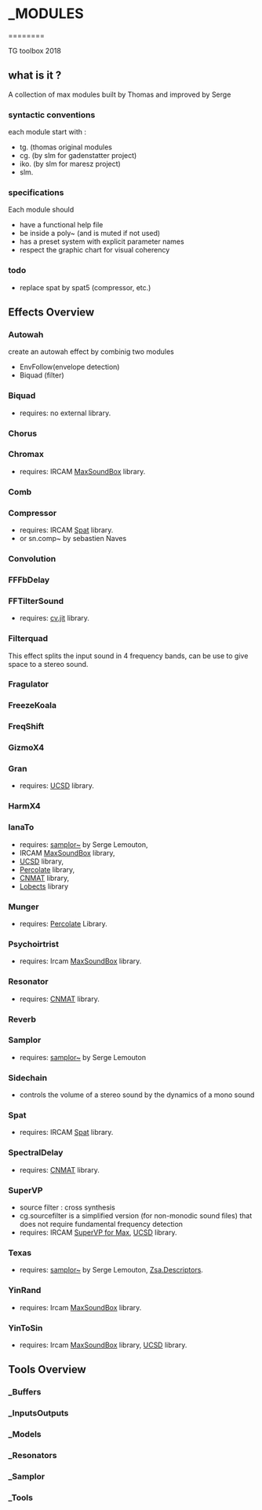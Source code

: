 # _MODULES
========

TG toolbox 2018

## what is it ?
A collection of max modules built by Thomas and improved by Serge
### syntactic conventions
each module start with :

- tg. (thomas original modules
- cg. (by slm for gadenstatter project)
- iko. (by slm for maresz project)
- slm.

### specifications
Each module should

- have a functional help file
- be inside a poly~ (and is muted if not used)
- has a preset system with explicit parameter names
- respect the graphic chart for visual coherency

### todo
- replace spat by spat5 (compressor, etc.)

## Effects Overview
### Autowah
create an autowah effect by combinig two modules 

- EnvFollow(envelope detection)
- Biquad (filter)

### Biquad	
- requires: no external library.	

### Chorus	
	
### Chromax	
- requires: IRCAM [MaxSoundBox](http://forumnet.ircam.fr/product/max-sound-box) library. 
	
### Comb	
	
### Compressor	
- requires: IRCAM [Spat](http://forumnet.ircam.fr/product/spat/) library.
- or sn.comp~ by sebastien Naves

### Convolution	

### FFFbDelay

### FFTilterSound	
- requires: [cv.jit](http://jmpelletier.com/cvjit/) library.

### Filterquad
This effect splits the input sound in 4 frequency bands, can be use to give space to a stereo sound.

### Fragulator		

### FreezeKoala		

### FreqShift	

### GizmoX4	

### Gran	
- requires: [UCSD](http://crca-archive.ucsd.edu/~tapel/software.html) library.
		
### HarmX4		
	
### IanaTo	
- requires: [samplor~](http://serge.lemouton.free.fr/maxobjects/index.php?m=08&y=08&entry=entry080828-010735) by Serge Lemouton, 
- IRCAM [MaxSoundBox](http://forumnet.ircam.fr/product/max-sound-box) library, 
- [UCSD](http://crca-archive.ucsd.edu/~tapel/software.html) library,
- [Percolate](http://music.columbia.edu/percolate/) library,
- [CNMAT](http://cnmat.berkeley.edu/downloads) library,
- [Lobects](http://artsites.ucsc.edu/EMS/music/research/lobjects.readme.html) library

### Munger
- requires: [Percolate](http://music.columbia.edu/percolate/) Library.
	
### Psychoirtrist	
- requires: Ircam [MaxSoundBox](http://forumnet.ircam.fr/product/max-sound-box) library.

### Resonator	
- requires: [CNMAT](http://cnmat.berkeley.edu/downloads) library.

### Reverb

### Samplor
- requires: [samplor~](http://serge.lemouton.free.fr/maxobjects/index.php?m=08&y=08&entry=entry080828-010735) by Serge Lemouton

### Sidechain
- controls the volume of a stereo sound by the dynamics of a mono sound

### Spat
- requires: IRCAM [Spat](http://forumnet.ircam.fr/product/spat/) library.
	
### SpectralDelay	
- requires: [CNMAT](http://cnmat.berkeley.edu/downloads) library.

### SuperVP
- source filter : cross synthesis
- cg.sourcefilter is a simplified version (for non-monodic sound files) that does not require fundamental frequency detection		
- requires: IRCAM [SuperVP for Max](http://forumnet.ircam.fr/product/supervp-max/), [UCSD](http://crca-archive.ucsd.edu/~tapel/software.html) library.

### Texas	
- requires: [samplor~](http://serge.lemouton.free.fr/maxobjects/index.php?m=08&y=08&entry=entry080828-010735) by Serge Lemouton, [Zsa.Descriptors](http://www.e--j.com/index.php/what-is-zsa-descriptors/).

### YinRand
- requires: Ircam [MaxSoundBox](http://forumnet.ircam.fr/product/max-sound-box) library.

### YinToSin	
- requires: Ircam [MaxSoundBox](http://forumnet.ircam.fr/product/max-sound-box) library, [UCSD](http://crca-archive.ucsd.edu/~tapel/software.html) library.

## Tools Overview

### _Buffers	
### _InputsOutputs
### _Models
### _Resonators
### _Samplor
### _Tools



	
		